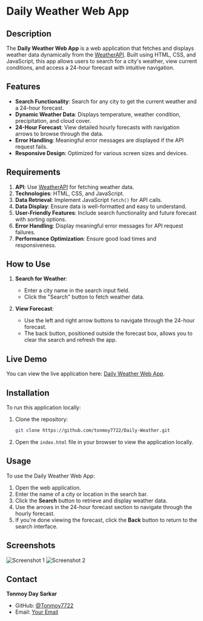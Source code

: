 # Daily Weather Web App

## Description

The **Daily Weather Web App** is a web application that fetches and displays weather data dynamically from the [WeatherAPI](https://www.weatherapi.com/). Built using HTML, CSS, and JavaScript, this app allows users to search for a city's weather, view current conditions, and access a 24-hour forecast with intuitive navigation.

## Features

- **Search Functionality**: Search for any city to get the current weather and a 24-hour forecast.
- **Dynamic Weather Data**: Displays temperature, weather condition, precipitation, and cloud cover.
- **24-Hour Forecast**: View detailed hourly forecasts with navigation arrows to browse through the data.
- **Error Handling**: Meaningful error messages are displayed if the API request fails.
- **Responsive Design**: Optimized for various screen sizes and devices.

## Requirements

1. **API**: Use [WeatherAPI](https://www.weatherapi.com/) for fetching weather data.
2. **Technologies**: HTML, CSS, and JavaScript.
3. **Data Retrieval**: Implement JavaScript `fetch()` for API calls.
4. **Data Display**: Ensure data is well-formatted and easy to understand.
5. **User-Friendly Features**: Include search functionality and future forecast with sorting options.
6. **Error Handling**: Display meaningful error messages for API request failures.
7. **Performance Optimization**: Ensure good load times and responsiveness.

## How to Use

1. **Search for Weather**:
   - Enter a city name in the search input field.
   - Click the "Search" button to fetch weather data.

2. **View Forecast**:
   - Use the left and right arrow buttons to navigate through the 24-hour forecast.
   - The back button, positioned outside the forecast box, allows you to clear the search and refresh the app.

## Live Demo

You can view the live application here: [Daily Weather Web App](https://tonmoy7722.github.io/Daily-Weather/).

## Installation

To run this application locally:

1. Clone the repository:
   ```bash
   git clone https://github.com/tonmoy7722/Daily-Weather.git
2. Open the `index.html` file in your browser to view the application locally.

## Usage

To use the Daily Weather Web App:

1. Open the web application.
2. Enter the name of a city or location in the search bar.
3. Click the **Search** button to retrieve and display weather data.
4. Use the arrows in the 24-hour forecast section to navigate through the hourly forecast.
5. If you're done viewing the forecast, click the **Back** button to return to the search interface.

## Screenshots

![Screenshot 1](https://your-image-link-here.com/screenshot1.png)
![Screenshot 2](https://your-image-link-here.com/screenshot2.png)


## Contact

**Tonmoy Day Sarkar**

- GitHub: [@Tonmoy7722](https://github.com/Tonmoy7722)
- Email: [Your Email](mailto:tonmoysarkar7722@gmail.com)
